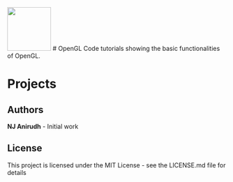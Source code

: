<img src="https://upload.wikimedia.org/wikipedia/commons/thumb/e/e9/Opengl-logo.svg/2000px-Opengl-logo.svg.png" height="100">    
# OpenGL
Code tutorials showing the basic functionalities of OpenGL.

# Projects

## Authors
**NJ Anirudh** - Initial work

## License
This project is licensed under the MIT License - see the LICENSE.md file for details
